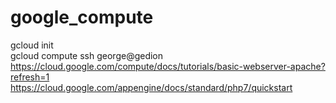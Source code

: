 # google_compute

gcloud init <br>
gcloud compute ssh george@gedion <br>
https://cloud.google.com/compute/docs/tutorials/basic-webserver-apache?refresh=1  <br> 
https://cloud.google.com/appengine/docs/standard/php7/quickstart <br> 
